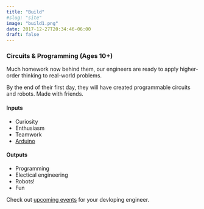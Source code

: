 ```yaml
---
title: "Build"
#slug: "site"
image: "build1.png"
date: 2017-12-27T20:34:46-06:00
draft: false
---
```

### Circuits & Programming (Ages 10+)

Much homework now behind them, our engineers are ready to apply higher-order thinking to real-world problems.

By the end of their first day, they will have created programmable circuits and robots. Made with friends.

#### Inputs

- Curiosity
- Enthusiasm
- Teamwork
- [Arduino](https://arduino.cc) 

#### Outputs

- Programming
- Electical engineering
- Robots!
- Fun

Check out [upcoming events](/events) for your devloping engineer.
